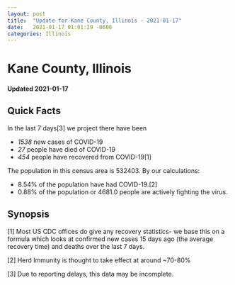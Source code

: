 ```yaml
---
layout: post
title:  "Update for Kane County, Illinois - 2021-01-17"
date:   2021-01-17 01:01:29 -0600
categories: Illinois
---
```


# Kane County, Illinois
#### Updated 2021-01-17

## Quick Facts

In the last 7 days[3] we project there have been
- *1538* new cases of COVID-19
- *27* people have died of COVID-19
- *454* people have recovered from COVID-19[1]

The population in this census area is 532403. By our calculations:
- 8.54% of the population have had COVID-19.[2]
- 0.88% of the population or 4681.0 people are actively fighting the virus.

## Synopsis




[1] Most US CDC offices do give any recovery statistics- we base this on a formula which looks at confirmed new cases
15 days ago (the average recovery time) and deaths over the last 7 days.

[2] Herd Immunity is thought to take effect at around ~70-80%

[3] Due to reporting delays, this data may be incomplete.
 
    